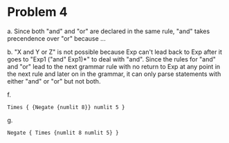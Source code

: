 # Problem 4

a. Since both "and" and "or" are declared in the same rule, "and" takes precendence over "or" because ...

b. "X and Y or Z" is not possible because Exp can't lead back to Exp after it goes to "Exp1 ("and" Exp1)*" to deal with "and". Since the rules for "and" and "or" lead to the next grammar rule with no return to Exp at any point in the next rule and later on in the grammar, it can only parse statements with either "and" or "or" but not both.

f. 
```
Times { {Negate {numlit 8}} numlit 5 }
```
g. 
```
Negate { Times {numlit 8 numlit 5} }
```